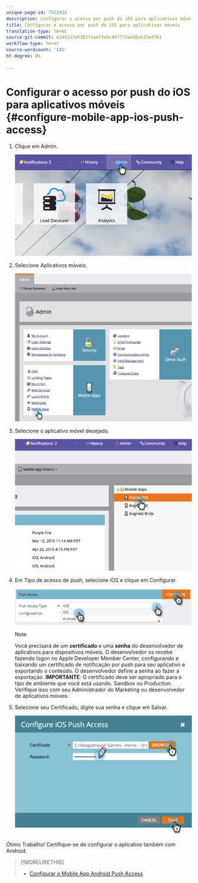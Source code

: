 ```yaml
---
unique-page-id: 7512434
description: Configurar o acesso por push do iOS para aplicativos móveis - Documentos do marketing - Documentação do produto
title: Configurar o acesso por push do iOS para aplicativos móveis
translation-type: tm+mt
source-git-commit: e149133a5383faaef5e9c9b7775ae36e633ed7b1
workflow-type: tm+mt
source-wordcount: '141'
ht-degree: 0%

---
```



# Configurar o acesso por push do iOS para aplicativos móveis {#configure-mobile-app-ios-push-access}

1. Clique em Admin.

   ![](assets/image2015-4-22-16-3a12-3a32.png)

1. Selecione Aplicativos móveis.

   ![](assets/image2015-4-22-16-3a14-3a29.png)

1. Selecione o aplicativo móvel desejado.

   ![](assets/image2015-4-22-16-3a33-3a19.png)

1. Em Tipo de acesso de push, selecione iOS e clique em Configurar.

   ![](assets/image2016-6-10-11-3a37-3a9.png)

   >[!NOTE]
   >
   >Você precisará de um **certificado** e uma **senha** do desenvolvedor de aplicativos para dispositivos móveis. O desenvolvedor os recebe fazendo logon no Apple Developer Member Center, configurando e baixando um certificado de notificação por push para seu aplicativo e exportando o conteúdo. O desenvolvedor define a senha ao fazer a exportação. **IMPORTANTE**: O certificado deve ser apropriado para o tipo de ambiente que você está usando. Sandbox ou Production. Verifique isso com seu Administrador do Marketing ou desenvolvedor de aplicativos móveis.

1. Selecione seu Certificado, digite sua senha e clique em Salvar.

   ![](assets/image2015-4-22-17-3a19-3a18.png)

Ótimo Trabalho! Certifique-se de configurar o aplicativo também com Android.

>[!MORELIKETHIS]
>
>* [Configurar o Mobile App Android Push Access](configure-mobile-app-android-push-access.md)

>



